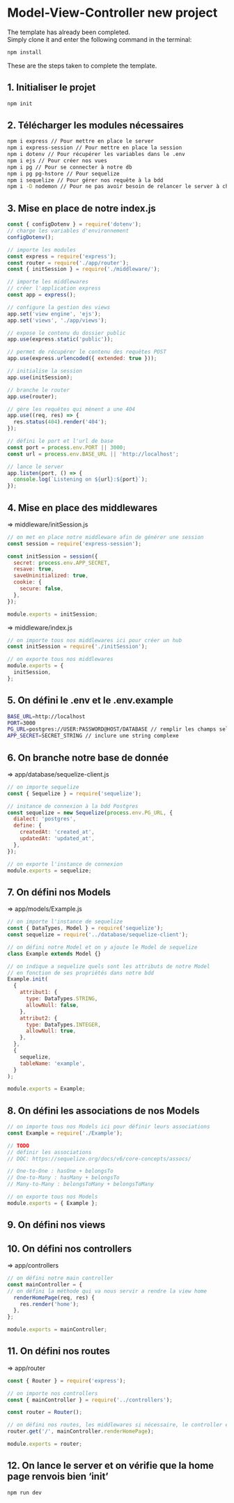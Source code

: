 # Model-View-Controller new project

The template has already been completed.  
Simply clone it and enter the following command in the terminal:

```bash
npm install
```

These are the steps taken to complete the template.

## 1. Initialiser le projet

```bash
npm init 
```

## 2. Télécharger les modules nécessaires

```bash
npm i express // Pour mettre en place le server
npm i express-session // Pour mettre en place la session
npm i dotenv // Pour récupérer les variables dans le .env
npm i ejs // Pour créer nos vues
npm i pg // Pour se connecter à notre db
npm i pg pg-hstore // Pour sequelize
npm i sequelize // Pour gérer nos requête à la bdd
npm i -D nodemon // Pour ne pas avoir besoin de relancer le server à chaque modification
```

## 3. Mise en place de notre index.js

```jsx
const { configDotenv } = require('dotenv');
// charge les variables d'environnement
configDotenv();

// importe les modules
const express = require('express');
const router = require('./app/router');
const { initSession } = require('./middleware/');

// importe les middlewares
// créer l'application express
const app = express();

// configure la gestion des views
app.set('view engine', 'ejs');
app.set('views', './app/views');

// expose le contenu du dossier public
app.use(express.static('public'));

// permet de récupérer le contenu des requêtes POST
app.use(express.urlencoded({ extended: true }));

// initialise la session
app.use(initSession);

// branche le router
app.use(router);

// gère les requêtes qui mènent a une 404
app.use((req, res) => {
  res.status(404).render('404');
});

// défini le port et l'url de base
const port = process.env.PORT || 3000;
const url = process.env.BASE_URL || 'http://localhost';

// lance le server
app.listen(port, () => {
  console.log(`Listening on ${url}:${port}`);
});
```

## 4. Mise en place des middlewares

⇒ middleware/initSession.js

```jsx
// on met en place notre middleware afin de générer une session
const session = require('express-session');

const initSession = session({
  secret: process.env.APP_SECRET,
  resave: true,
  saveUninitialized: true,
  cookie: {
    secure: false,
  },
});

module.exports = initSession;
```

⇒ middleware/index.js

```jsx
// on importe tous nos middlewares ici pour créer un hub
const initSession = require('./initSession');

// on exporte tous nos middlewares
module.exports = {
  initSession,
};
```

## 5. On défini le .env et le .env.example

```bash
BASE_URL=http://localhost
PORT=3000
PG_URL=postgres://USER:PASSWORD@HOST/DATABASE // remplir les champs selon la db
APP_SECRET=SECRET_STRING // inclure une string complexe
```

## 6. On branche notre base de donnée

⇒ app/database/sequelize-client.js

```jsx
// on importe sequelize
const { Sequelize } = require('sequelize');

// instance de connexion à la bdd Postgres
const sequelize = new Sequelize(process.env.PG_URL, {
  dialect: 'postgres',
  define: {
    createdAt: 'created_at',
    updatedAt: 'updated_at',
  },
});

// on exporte l'instance de connexion
module.exports = sequelize;
```

## 7. On défini nos Models

⇒ app/models/Example.js

```jsx
// on importe l'instance de sequelize
const { DataTypes, Model } = require('sequelize');
const sequelize = require('../database/sequelize-client');

// on défini notre Model et on y ajoute le Model de sequelize
class Example extends Model {}

// on indique a sequelize quels sont les attributs de notre Model 
// en fonction de ses propriétés dans notre bdd
Example.init(
  {
    attribut1: {
      type: DataTypes.STRING,
      allowNull: false,
    },
    attribut2: {
      type: DataTypes.INTEGER,
      allowNull: true,
    },
  },
  {
    sequelize,
    tableName: 'example',
  }
);

module.exports = Example;
```

## 8. On défini les associations de nos Models

```jsx
// on importe tous nos Models ici pour définir leurs associations 
const Example = require('./Example');

// TODO
// définir les associations
// DOC: https://sequelize.org/docs/v6/core-concepts/assocs/

// One-to-One : hasOne + belongsTo
// One-to-Many : hasMany + belongsTo
// Many-to-Many : belongsToMany + belongsToMany

// on exporte tous nos Models
module.exports = { Example };
```

## 9. On défini nos views

## 10. On défini nos controllers

⇒ app/controllers

```jsx
// on défini notre main controller
const mainController = {
// on défini la méthode qui va nous servir a rendre la view home
  renderHomePage(req, res) {
    res.render('home');
  },
};

module.exports = mainController;
```

## 11. On défini nos routes

⇒ app/router

```jsx
const { Router } = require('express');

// on importe nos controllers
const { mainController } = require('../controllers');

const router = Router();

// on défini nos routes, les middlewares si nécessaire, le controller et sa méthode
router.get('/', mainController.renderHomePage);

module.exports = router;
```

## 12. On lance le server et on vérifie que la home page renvois bien ‘init’

```bash
npm run dev
```
